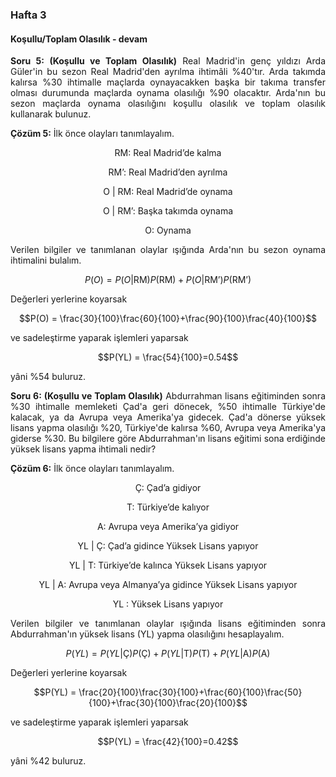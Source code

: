 <h3>Hafta 3</h3>
<h4>Koşullu/Toplam Olasılık - devam</h4>

<p align="justify"><b>Soru 5: (Koşullu ve Toplam Olasılık)</b> Real Madrid'in genç yıldızı Arda Güler'in bu sezon Real Madrid'den ayrılma ihtimâli %40'tır. Arda takımda kalırsa %30 ihtimalle maçlarda oynayacakken başka bir takıma transfer olması durumunda maçlarda oynama olasılığı %90 olacaktır. Arda'nın bu sezon maçlarda oynama olasılığını koşullu olasılık ve toplam olasılık kullanarak bulunuz.</p>

<p align="justify"><b>Çözüm 5:</b> İlk önce olayları tanımlayalım.</p>

$$ \text{RM: Real Madrid'de kalma}$$

$$ \text{RM': Real Madrid'den ayrılma}$$

$$ \text{O | RM: Real Madrid'de oynama}$$

$$ \text{O | RM': Başka takımda oynama}$$

$$ \text{O: Oynama}$$

<p align="justify">Verilen bilgiler ve tanımlanan olaylar ışığında Arda'nın bu sezon oynama ihtimalini bulalım.</p>

$$P(O) = P(O|\text{RM})P(\text{RM})+P(O|\text{RM'})P(\text{RM'})$$

<p align="justify">Değerleri yerlerine koyarsak</p>

$$P(O) = \frac{30}{100}\frac{60}{100}+\frac{90}{100}\frac{40}{100}$$

<p align="justify">ve sadeleştirme yaparak işlemleri yaparsak</p>

$$P(YL) = \frac{54}{100}=0.54$$

<p align="justify">yâni %54 buluruz.</p>

<p align="justify"><b>Soru 6: (Koşullu ve Toplam Olasılık)</b> Abdurrahman lisans eğitiminden sonra %30 ihtimalle memleketi Çad'a geri dönecek, %50 ihtimalle Türkiye'de kalacak, ya da Avrupa veya Amerika'ya gidecek. Çad'a dönerse yüksek lisans yapma olasılığı %20, Türkiye'de kalırsa %60, Avrupa veya Amerika'ya giderse %30. Bu bilgilere göre Abdurrahman'ın lisans eğitimi sona erdiğinde yüksek lisans yapma ihtimali nedir?</p>

<p align="justify"><b>Çözüm 6:</b> İlk önce olayları tanımlayalım.</p>

$$ \text{Ç: Çad'a gidiyor}$$

$$ \text{T: Türkiye'de kalıyor}$$

$$ \text{A: Avrupa veya Amerika'ya gidiyor}$$

$$ \text{YL | Ç: Çad'a gidince Yüksek Lisans yapıyor}$$

$$ \text{YL | T: Türkiye'de kalınca Yüksek Lisans yapıyor}$$

$$ \text{YL | A: Avrupa veya Almanya'ya gidince Yüksek Lisans yapıyor}$$

$$ \text{YL : Yüksek Lisans yapıyor}$$

<p align="justify">Verilen bilgiler ve tanımlanan olaylar ışığında lisans eğitiminden sonra Abdurrahman'ın yüksek lisans (YL) yapma olasılığını hesaplayalım.</p>

$$P(YL) = P(YL|\text{Ç})P(\text{Ç})+P(YL|\text{T})P(\text{T})+P(YL|\text{A})P(\text{A})$$

<p align="justify">Değerleri yerlerine koyarsak</p>

$$P(YL) = \frac{20}{100}\frac{30}{100}+\frac{60}{100}\frac{50}{100}+\frac{30}{100}\frac{20}{100}$$


<p align="justify">ve sadeleştirme yaparak işlemleri yaparsak</p>

$$P(YL) = \frac{42}{100}=0.42$$

<p align="justify">yâni %42 buluruz.</p>